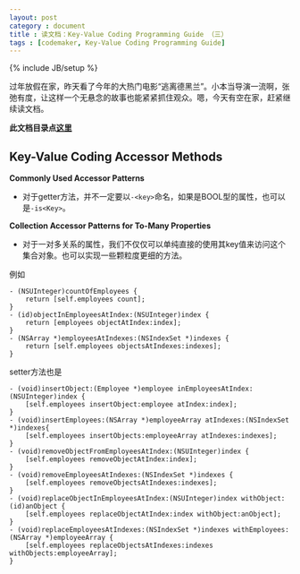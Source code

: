 ```yaml
---
layout: post
category : document
title : 读文档：Key-Value Coding Programming Guide （三）
tags : [codemaker, Key-Value Coding Programming Guide]
---
```

{% include JB/setup %}

过年放假在家，昨天看了今年的大热门电影“逃离德黑兰”。小本当导演一流啊，张弛有度，让这样一个无悬念的故事也能紧紧抓住观众。嗯，今天有空在家，赶紧继续读文档。

__此文档目录点[这里](/tags.html#Key-Value%20Coding%20Programming%20Guide-ref)__

Key-Value Coding Accessor Methods
---
__Commonly Used Accessor Patterns__

* 对于getter方法，并不一定要以`-<key>`命名，如果是BOOL型的属性，也可以是`-is<Key>`。

__Collection Accessor Patterns for To-Many Properties__

* 对于一对多关系的属性，我们不仅仅可以单纯直接的使用其key值来访问这个集合对象。也可以实现一些颗粒度更细的方法。

例如

	- (NSUInteger)countOfEmployees {
  		return [self.employees count];
  	}
  	- (id)objectInEmployeesAtIndex:(NSUInteger)index {
  		return [employees objectAtIndex:index];
  	}
  	- (NSArray *)employeesAtIndexes:(NSIndexSet *)indexes {
  		return [self.employees objectsAtIndexes:indexes];
  	}
  	
setter方法也是

	- (void)insertObject:(Employee *)employee inEmployeesAtIndex:(NSUInteger)index {
	    [self.employees insertObject:employee atIndex:index];
	}
	- (void)insertEmployees:(NSArray *)employeeArray atIndexes:(NSIndexSet *)indexes{
		[self.employees insertObjects:employeeArray atIndexes:indexes];
	}
	- (void)removeObjectFromEmployeesAtIndex:(NSUInteger)index {
	    [self.employees removeObjectAtIndex:index];
	}
	- (void)removeEmployeesAtIndexes:(NSIndexSet *)indexes {
	    [self.employees removeObjectsAtIndexes:indexes];
	}
	- (void)replaceObjectInEmployeesAtIndex:(NSUInteger)index withObject:(id)anObject {
		[self.employees replaceObjectAtIndex:index withObject:anObject];
	}
	- (void)replaceEmployeesAtIndexes:(NSIndexSet *)indexes withEmployees:(NSArray *)employeeArray {
		[self.employees replaceObjectsAtIndexes:indexes withObjects:employeeArray];
	}